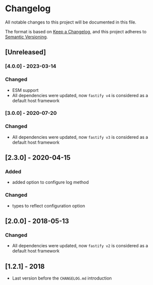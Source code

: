 # Changelog
All notable changes to this project will be documented in this file.

The format is based on [Keep a Changelog](https://keepachangelog.com/en/1.0.0/),
and this project adheres to [Semantic Versioning](https://semver.org/spec/v2.0.0.html).

## [Unreleased]

### [4.0.0] - 2023-03-14
### Changed
- ESM support
- All dependencies were updated, now `fastify v4` is considered as a default host framework

### [3.0.0] - 2020-07-20
### Changed
- All dependencies were updated, now `fastify v3` is considered as a default host framework

## [2.3.0] - 2020-04-15
### Added
- added option to configure log method

### Changed
- types to reflect configuration option

## [2.0.0] - 2018-05-13
### Changed
- All dependencies were updated, now `fastify v2` is considered as a default host framework

## [1.2.1] - 2018
- Last version before the `CHANGELOG.md` introduction
